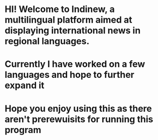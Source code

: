 # HI! Welcome to Indinew, a multilingual platform aimed at displaying international news in regional languages. 
# Currently I have worked on a few languages and hope to further expand it
# Hope you enjoy using this as there aren't prerewuisits for running this program
